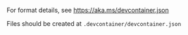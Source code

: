 For format details, see https://aka.ms/devcontainer.json

Files should be created at `.devcontainer/devcontainer.json`
